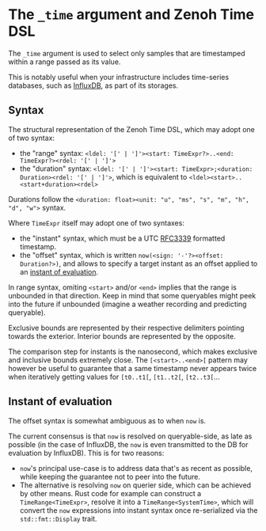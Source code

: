 # The `_time` argument and Zenoh Time DSL
The `_time` argument is used to select only samples that are timestamped within a range passed as its value.

This is notably useful when your infrastructure includes time-series databases, such as [InfluxDB](https://github.com/eclipse-zenoh/zenoh-backend-influxdb), as part of its storages.

## Syntax

The structural representation of the Zenoh Time DSL, which may adopt one of two syntax:
- the "range" syntax: `<ldel: '[' | ']'><start: TimeExpr?>..<end: TimeExpr?><rdel: '[' | ']'>`
- the "duration" syntax: `<ldel: '[' | ']'><start: TimeExpr>;<duration: Duration><rdel: '[' | ']'>`, which is
  equivalent to `<ldel><start>..<start+duration><rdel>`

Durations follow the `<duration: float><unit: "u", "ms", "s", "m", "h", "d", "w">` syntax.

Where `TimeExpr` itself may adopt one of two syntaxes:
- the "instant" syntax, which must be a UTC [RFC3339](https://datatracker.ietf.org/doc/html/rfc3339) formatted timestamp.
- the "offset" syntax, which is written `now(<sign: '-'?><offset: Duration?>)`, and allows to specify a target instant as
  an offset applied to an [instant of evaluation](#instant-of-evaluation).

In range syntax, omiting `<start>` and/or `<end>` implies that the range is unbounded in that direction. Keep in mind that some queryables might peek into the future if unbounded (imagine a weather recording and predicting queryable).

Exclusive bounds are represented by their respective delimiters pointing towards the exterior.
Interior bounds are represented by the opposite.

The comparison step for instants is the nanosecond, which makes exclusive and inclusive bounds extremely close.
The `[<start>..<end>[` pattern may however be useful to guarantee that a same timestamp never appears twice when
iteratively getting values for `[t0..t1[`, `[t1..t2[`, `[t2..t3[`...

## Instant of evaluation
The offset syntax is somewhat ambiguous as to when `now` is.

The current consensus is that `now` is resolved on queryable-side, as late as possible (in the case of InfluxDB, the `now` is even transmitted to the DB for evaluation by InfluxDB). This is for two reasons:
* `now`'s principal use-case is to address data that's as recent as possible, while keeping the guarantee not to peer into the future.
* The alternative is resolving `now` on querier side, which can be achieved by other means. Rust code for example can construct a `TimeRange<TimeExpr>`, resolve it into a `TimeRange<SystemTime>`, which will convert the `now` expressions into instant syntax once re-serialized via the `std::fmt::Display` trait.
